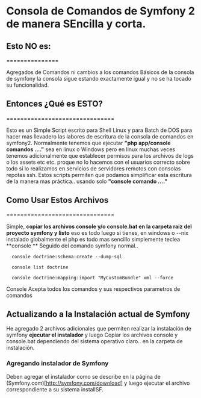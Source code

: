 # Consola de Comandos de Symfony 2 de manera SEncilla y corta.
## Esto NO es:
===============

Agregados de Comandos ni cambios a los comandos Básicos de la consola de symfony la consola sigue estando exactamente igual y no se ha tocado su funcionalidad.

## Entonces ¿Qué es ESTO?
===============================     

Esto es un Simple Script escrito para Shell Linux y para Batch de DOS para hacer mas llevadero las labores de escritura de la consola de comandos en symfony2. Normalmente tenemos que ejecutar **"php app/console comandos ...."** sea en linux o Windows pero en linux muchas veces tenemos adicionalmente que establecer permisos para los archivos de logs o los assets etc etc. proque no lo hacemos con el usuarios correcto sobre todo si lo realizamos en servicios de servidores remotos con consolas repotas ssh. Estos scripts permiten que podamos simplificar esta escritura de la manera mas práctica.. usando solo **"console comando ...."**

## Como Usar Estos Archivos
===============================      

Simple, **copiar los archivos console y/o console.bat en la carpeta raiz del proyecto symfony y listo** eso es todo luego si tienes, en windows o --nix instalado globalmente el php es todo mas sencillo simplemente teclea **console ** Seguido del comando symfony normal..

      console doctrine:schema:create --dump-sql
      
      console list doctrine
      
      console doctrine:mapping:import "MyCustomBundle" xml --force
      

Console Acepta todos los comandos y sus respectivos parametros de comandos 

## Actualizando a la Instalación actual de Symfony

He agregado 2 archivos adicionales que permiten realizar la instalación de symfony **ejecutar el instalador** y luego Copiar los archivos console y console.bat dependiendo del sistema operativo claro.. en la carpeta de instalación.

### Agregando instalador de Symfony    
Deben agregar el instalador como se describe en la página de (Symfony.com)[http://symfony.com/download] y luego ejecutar el archivo correspondiente a su sistema installSF. 

